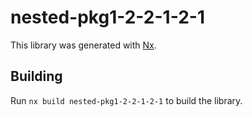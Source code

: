# nested-pkg1-2-2-1-2-1

This library was generated with [Nx](https://nx.dev).

## Building

Run `nx build nested-pkg1-2-2-1-2-1` to build the library.
